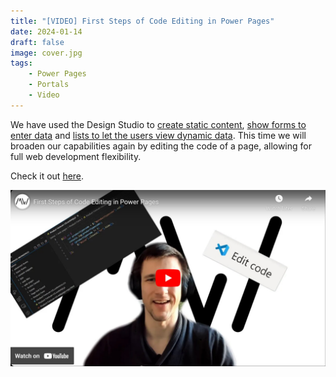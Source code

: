 ```yaml
---
title: "[VIDEO] First Steps of Code Editing in Power Pages"
date: 2024-01-14
draft: false
image: cover.jpg
tags:
    - Power Pages
    - Portals
    - Video
---
```


We have used the Design Studio to [create static content](/post/power-pages/editor), [show forms to enter data](/post/power-pages/form) and [lists to let the users view dynamic data](/post/power-pages/list). This time we will broaden our capabilities again by editing the code of a page, allowing for full web development flexibility.

Check it out [here](https://youtu.be/19pSEQNAFHA).

[![](video.jpg)](https://youtu.be/19pSEQNAFHA)